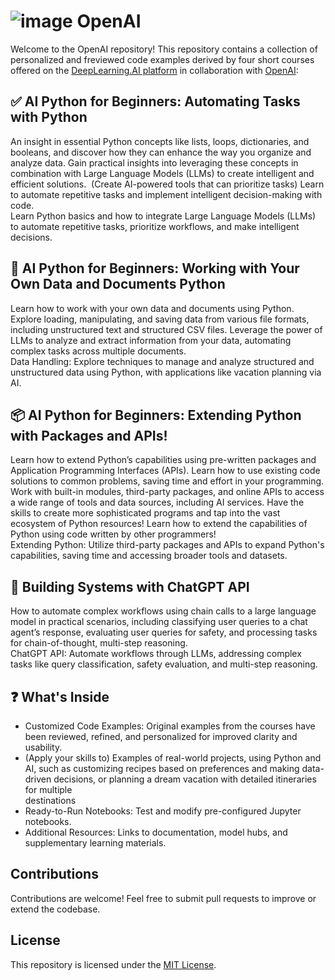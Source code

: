 # ![image](https://github.com/user-attachments/assets/35f315f5-15fb-4236-9f1d-9ee2554b7d56) OpenAI
Welcome to the OpenAI repository! This repository contains  a collection of personalized  and freviewed code examples derived by four short courses offered on the [DeepLearning.AI platform](https://www.deeplearning.ai/) in collaboration with [OpenAI](https://openai.com/):

## ✅ AI Python for Beginners: Automating Tasks with Python    
An insight in  essential Python concepts like lists, loops, dictionaries, and booleans, and discover how they can enhance the way you organize and analyze data. Gain practical insights into leveraging these concepts in combination with Large Language Models (LLMs) to create intelligent and efficient solutions.  (Create AI-powered tools that can prioritize tasks) Learn to automate repetitive tasks and implement intelligent decision-making with code.   
Learn Python basics and how to integrate Large Language Models (LLMs) to automate repetitive tasks, prioritize workflows, and make intelligent decisions.

## 📂 AI Python for Beginners: Working with Your Own Data and Documents Python
Learn how to work with your own data and documents using Python. Explore loading, manipulating, and saving data from various file formats, including unstructured text and structured CSV files. Leverage the power of LLMs to analyze and extract information from your data, automating complex tasks across multiple documents.  
Data Handling: Explore techniques to manage and analyze structured and unstructured data using Python, with applications like vacation planning via AI.


## 📦 AI Python for Beginners: Extending Python with Packages and APIs!
Learn how to extend Python’s capabilities using pre-written packages and Application Programming Interfaces (APIs). Learn how to use existing code solutions to common problems, saving time and effort in your programming. Work with built-in modules, third-party packages, and online APIs to access a wide range of tools and data sources, including AI services. Have the skills to create more sophisticated programs and tap into the vast ecosystem of Python resources! Learn how to extend the capabilities of Python using code written by other programmers!  
Extending Python: Utilize third-party packages and APIs to expand Python's capabilities, saving time and accessing broader tools and datasets.


## 🤖 Building Systems with ChatGPT API 
How to automate complex workflows using chain calls to a large language model in practical scenarios, including classifying user queries to a chat agent’s response, evaluating user queries for safety, and processing tasks for chain-of-thought, multi-step reasoning.   
ChatGPT API: Automate workflows through LLMs, addressing complex tasks like query classification, safety evaluation, and multi-step reasoning.

## ❓ What's Inside
  - Customized Code Examples: Original examples from the courses have been reviewed, refined, and personalized for improved clarity and usability.
  - (Apply your skills to) Examples of real-world projects, using Python and AI, such as customizing recipes based on preferences and making data-driven decisions, or planning a dream vacation with detailed itineraries for multiple  
    destinations
  - Ready-to-Run Notebooks: Test and modify pre-configured Jupyter notebooks.
  - Additional Resources: Links to documentation, model hubs, and supplementary learning materials.
 

## Contributions  
Contributions are welcome! Feel free to submit pull requests to improve or extend the codebase.

## License  
This repository is licensed under the [MIT License](https://opensource.org/license/MIT).

